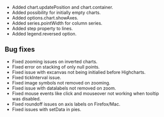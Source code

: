 - Added chart.updatePosition and chart.container.
- Added possibility for initially empty charts.
- Added options.chart.showAxes.
- Added series.pointWidth for column series.
- Added step property to lines.
- Added legend.reversed option.
## Bug fixes 
- Fixed zooming issues on inverted charts.
- Fixed error on stacking of only null points.
- Fixed issue with excanvas not being initialied before Highcharts.
- Fixed tickInterval issue.
- Fixed image symbols not removed on zooming.
- Fixed issue with datalabels not removed on zoom.
- Fixed mouse events like click and mouseover not working when tooltip was disabled.
- Fixed roundoff issues on axis labels on Firefox/Mac.
- Fixed issues with setData in pies.